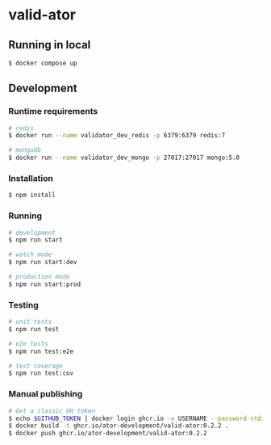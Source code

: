 # valid-ator

## Running in local

```bash
$ docker compose up
```

## Development

### Runtime requirements

```bash
# redis
$ docker run --name validator_dev_redis -p 6379:6379 redis:7

# mongodb
$ docker run --name validator_dev_mongo -p 27017:27017 mongo:5.0 
```

### Installation

```bash
$ npm install
```

### Running 

```bash
# development
$ npm run start

# watch mode
$ npm run start:dev

# production mode
$ npm run start:prod
```

### Testing

```bash
# unit tests
$ npm run test

# e2e tests
$ npm run test:e2e

# test coverage
$ npm run test:cov
```

### Manual publishing
```bash
# Get a classic GH token
$ echo $GITHUB_TOKEN | docker login ghcr.io -u USERNAME --password-stdin
$ docker build -t ghcr.io/ator-development/valid-ator:0.2.2 .
$ docker push ghcr.io/ator-development/valid-ator:0.2.2
```